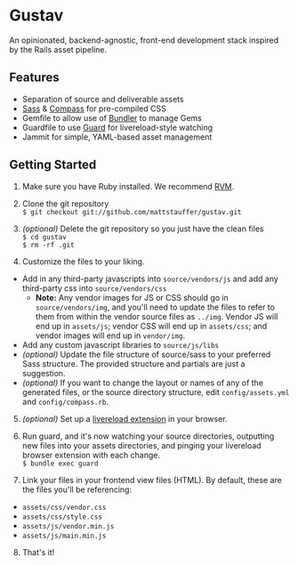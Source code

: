 Gustav
======

An opinionated, backend-agnostic, front-end development stack inspired by the Rails asset pipeline.

Features
--------
* Separation of source and deliverable assets
* [Sass](http://sass-lang.com/) & [Compass](http://compass-style.org/) for pre-compiled CSS
* Gemfile to allow use of [Bundler](http://gembundler.com/v1.3/gemfile.html) to manage Gems
* Guardfile to use [Guard](https://github.com/guard/guard) for livereload-style watching
* Jammit for simple, YAML-based asset management

Getting Started
---------------
1. Make sure you have Ruby installed. We recommend [RVM](http://net.tutsplus.com/tutorials/ruby/how-to-install-ruby-on-a-mac/).
2. Clone the git repository  
  `$ git checkout git://github.com/mattstauffer/gustav.git`

3. *(optional)* Delete the git repository so you just have the clean files  
   `$ cd gustav`  
   `$ rm -rf .git`

4. Customize the files to your liking. 
  * Add in any third-party javascripts into `source/vendors/js` and add any third-party css into `source/vendors/css`
    * **Note:** Any vendor images for JS or CSS should go in `source/vendors/img`, and you'll need to update the files to refer to them from within the vendor source files as `../img`. Vendor JS will end up in `assets/js`; vendor CSS will end up in `assets/css`; and vendor images will end up in `vendor/img`.
  * Add any custom javascript libraries to `source/js/libs`
  * *(optional)* Update the file structure of source/sass to your preferred Sass structure. The provided structure and partials are just a suggestion.
  * *(optional)* If you want to change the layout or names of any of the generated files, or the source directory structure, edit `config/assets.yml` and `config/compass.rb`.

5. *(optional)* Set up a [livereload extension](http://feedback.livereload.com/knowledgebase/articles/86242-how-do-i-install-and-use-the-browser-extensions-) in your browser.

6. Run guard, and it's now watching your source directories, outputting new files into your assets directories, and pinging your livereload browser extension with each change.  
  `$ bundle exec guard`

7. Link your files in your frontend view files (HTML). By default, these are the files you'll be referencing:
  * `assets/css/vendor.css`
  * `assets/css/style.css`
  * `assets/js/vendor.min.js`
  * `assets/js/main.min.js`

8. That's it!

